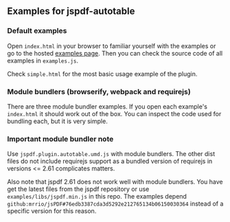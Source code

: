 ## Examples for jspdf-autotable

### Default examples
Open `index.html` in your browser to familiar yourself with the examples or go to the hosted [examples page](https://simonbengtsson.github.io/jsPDF-AutoTable/). Then you can check the source code of all examples in `examples.js`.

Check `simple.html` for the most basic usage example of the plugin.

### Module bundlers (browserify, webpack and requirejs)
There are three module bundler examples. If you open each example's `index.html` it should work out of the box. You can inspect the code used for bundling each, but it is very simple.

### Important module bundler note
Use `jspdf.plugin.autotable.umd.js` with module bundlers. The other dist files do not  include requirejs support as a bundled version of requirejs in versions <= 2.61 complicates matters.
    
Also note that jspdf 2.61 does not work well with module bundlers. You have get the latest files from the jspdf repository or use `examples/libs/jspdf.min.js` in this repo. The examples depend `github:mrrio/jsPDF#76edb3387cda3d5292e212765134b06150030364` instead of a specific version for this reason.